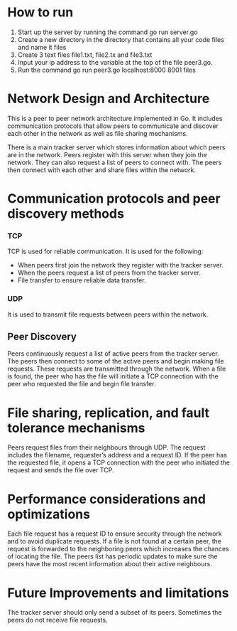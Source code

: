 # How to run
1. Start up the server by running the command go run server.go
2. Create a new directory in the directory that contains all your code files and name it files
3. Create 3 text files file1.txt, file2.tx and file3.txt
4. Input your ip address to the variable at the top of the file peer3.go.
5. Run the command go run peer3.go localhost:8000 8001 files

# Network Design and Architecture
This is a peer to peer network architecture implemented in Go. It includes communication protocols that allow peers to communicate and discover each other in the network as well as file sharing mechanisms.

There is a main tracker server which stores information about which peers are in the network. Peers register with this server when they join the network. They can also request a list of peers to connect with. The peers then connect with each other and share files within the network.

# Communication protocols and peer discovery methods
### TCP 
TCP is used for reliable communication. It is used for the following: 
- When peers first join the network they register with the tracker server. 
- When the peers request a list of peers from the tracker server.
- File transfer to ensure reliable data transfer.

### UDP
It is used to transmit file requests between peers within the network.


## Peer Discovery
Peers continuously request a list of active peers from the tracker server. The peers then connect to some of the active peers and begin making file requests. These requests are transmitted through the network.
When a file is found, the peer who has the file will initiate a TCP connection with the peer who requested the file and begin file transfer.

# File sharing, replication, and fault tolerance mechanisms
Peers request files from their neighbours through UDP. The request includes the filename, requester’s address and a request ID.
If the peer has the requested file, it opens a TCP connection with the peer who initiated the request and sends the file over TCP.

# Performance considerations and optimizations
Each file request has a request ID to ensure security through the network
and to avoid duplicate requests.
If a file is not found at a certain peer, the request is forwarded to the neighboring peers which increases the chances of locating the file.
The peers list has periodic updates to make sure the peers have the most recent information about their active neighbours.

# Future Improvements and limitations
The tracker server should only send a subset of its peers. 
Sometimes the peers do not receive file requests.


